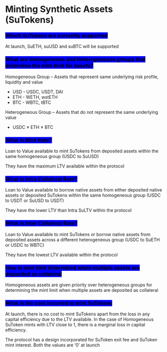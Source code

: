 # Minting Synthetic Assets (SuTokens)

### <mark style="background-color:blue;">Which SuTokens are currently supported</mark>&#x20;

At launch, SuETH, suUSD and suBTC will be supported

### <mark style="background-color:blue;">What are homogeneous and Heterogeneous groups that determine the mint limit for assets?</mark>&#x20;

Homogeneous Group – Assets that represent same underlying risk profile, liquidity and value&#x20;

* USD - USDC, USDT, DAI
* ETH - WETH, wstETH&#x20;
* BTC - WBTC, tBTC&#x20;

Heterogeneous Group – Assets that do not represent the same underlying value&#x20;

* USDC ≠ ETH ≠ BTC

### <mark style="background-color:blue;">**What is Mint Rate?**</mark>

Loan to Value available to mint SuTokens from deposited assets within the same homogeneous group (USDC to SuUSD)&#x20;

They have the maximum LTV available within the protocol

### <mark style="background-color:blue;">**What is Intra Collateral Rate?**</mark>

Loan to Value available to borrow native assets from either deposited native assets or deposited SuTokens within the same homogeneous group (USDC to USDT or SuUSD to USDT)&#x20;

They have the lower LTV than Intra SuLTV within the protocol

### <mark style="background-color:blue;">**What is Inter Collateral Rate?**</mark>

Loan to Value available to mint SuTokens or borrow native assets from deposited assets across a different heterogeneous group (USDC to SuETH or USDC to WBTC)&#x20;

They have the lowest LTV available within the protocol

### <mark style="background-color:blue;">How is mint limit determined when multiple assets are deposited as collateral</mark>&#x20;

Homogeneous assets are given priority over heterogeneous groups for determining the mint limit when multiple assets are deposited as collateral

### <mark style="background-color:blue;">What is the cost incurred to mint SuTokens</mark>&#x20;

At launch, there is no cost to mint SuTokens apart from the loss in any capital efficiency due to the LTV available. In the case of Homogeneous SuToken mints with LTV close to 1, there is a marginal loss in capital efficiency.&#x20;

The protocol has a design incorporated for SuToken exit fee and SuToken mint interest. Both the values are ‘0’ at launch
